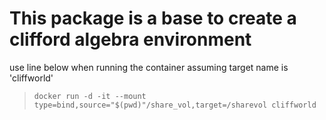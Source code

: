 # This package is a base to create a clifford algebra environment

use line below when running the container assuming target name is 'cliffworld'
> `docker run -d -it --mount type=bind,source="$(pwd)"/share_vol,target=/sharevol cliffworld`
